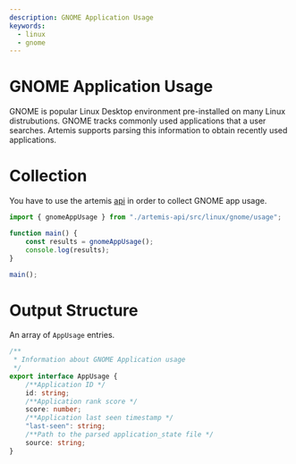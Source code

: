 ```yaml
---
description: GNOME Application Usage
keywords:
  - linux
  - gnome
---
```


# GNOME Application Usage

GNOME is popular Linux Desktop environment pre-installed on many Linux
distrubutions. GNOME tracks commonly used applications that a user searches.
Artemis supports parsing this information to obtain recently used applications.

# Collection

You have to use the artemis [api](../../API/overview.md) in order to collect
GNOME app usage.

```typescript
import { gnomeAppUsage } from "./artemis-api/src/linux/gnome/usage";

function main() {
    const results = gnomeAppUsage();
    console.log(results);
}

main();
```

# Output Structure

An array of `AppUsage` entries.

```typescript
/**
 * Information about GNOME Application usage
 */
export interface AppUsage {
    /**Application ID */
    id: string;
    /**Application rank score */
    score: number;
    /**Application last seen timestamp */
    "last-seen": string;
    /**Path to the parsed application_state file */
    source: string;
}
```
